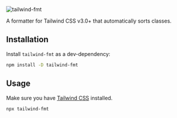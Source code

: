 <img src="https://cdn.discordapp.com/attachments/1038128472054304848/1278799213123207188/tailwind-fmt.png?ex=66d21e13&is=66d0cc93&hm=812932e38a5d060d90745aebb7b5c1ea3b072ca8251aa5591cafe88e6785b3ae&" alt="tailwind-fmt" />

A formatter for Tailwind CSS v3.0+ that automatically sorts classes.

## Installation

Install `tailwind-fmt` as a dev-dependency:

```sh
npm install -D tailwind-fmt
```

## Usage

Make sure you have [Tailwind CSS](https://tailwindcss.com/docs/installation) installed.

```sh
npx tailwind-fmt
```
